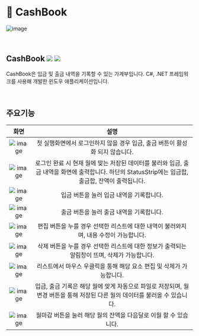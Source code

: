 # 📖 CashBook
![image](https://github.com/Sooooyeon/CashBook/assets/118328426/994404c8-0999-433e-9215-1376c149911d)


</br>

## CashBook <img src="https://img.shields.io/badge/csharp-512BD4?style=for-the-badge&logo=csharp&logoColor=white"/> <img src="https://img.shields.io/badge/dotnet-512BD4?style=for-the-badge&logo=dotnet&logoColor=white"/>
CashBook은 입금 및 출금 내역을 기록할 수 있는 가계부입니다. C#, .NET 프레임워크를 사용해 개발한 윈도우 애플리케이션입니다.

</br>

## 주요기능
|**화면**|**설명**|
| :-------------------------------: | :-------------------------------: |
| ![image](https://github.com/Sooooyeon/CashBook/assets/118328426/8248baea-97d3-4f43-8977-7014b01e6a65) | 첫 실행화면에서 로그인하지 않을 경우 입금, 출금 버튼이 활성화 되지 않습니다. |
| ![image](https://github.com/Sooooyeon/CashBook/assets/118328426/1f0a3c7c-3c94-4dd7-8aa9-e7a382d37120) | 로그인 완료 시 현재 월에 맞는 저장된 데이터를 불러와 입금, 출금 내역을 화면에 출력합니다. 하단의 StatusStrip에는 입금합, 출금합, 잔액이 출력됩니다. |
| ![image](https://github.com/Sooooyeon/CashBook/assets/118328426/6627221f-eeff-418b-80d2-8ada83f5c8d7) | 입금 버튼을 눌러 입금 내역을 기록합니다. |
| ![image](https://github.com/Sooooyeon/CashBook/assets/118328426/aa5f684c-7f76-45ae-919c-f10e5eaff3b1) | 출금 버튼을 눌러 출금 내역을 기록합니다. |
| ![image](https://github.com/Sooooyeon/CashBook/assets/118328426/592e9e5c-d89a-456a-a9ae-868347d8b8e4) | 편집 버튼을 누를 경우 선택한 리스트에 대한 내역이 불러와지며, 내용 수정이 가능합니다.|
| ![image](https://github.com/Sooooyeon/CashBook/assets/118328426/d589a687-ccc6-4b1a-bd72-0cb84cc38307) | 삭제 버튼을 누를 경우 선택한 리스트에 대한 정보가 출력되는 알림창이 뜨며, 삭제가 가능합니다.|
| ![image](https://github.com/Sooooyeon/CashBook/assets/118328426/5a40f5d6-5338-4ae3-acca-338328d3d897) | 리스트에서 마우스 우클릭을 통해 해당 요소 편집 및 삭제가 가능합니다.|
| ![image](https://github.com/Sooooyeon/CashBook/assets/118328426/670e4a84-ce06-4e57-b545-366d33b4b663) | 입금, 출금 기록은 해당 월에 맞게 자동으로 파일로 저장되며, 월변경 버튼을 통해 저장된 다른 월의 데이터를 불러올 수 있습니다. |
| ![image](https://github.com/Sooooyeon/CashBook/assets/118328426/994d196f-4715-4080-9d33-e27e6d2da90f) | 월마감 버튼을 눌러 해당 월의 잔액을 다음달로 이월 할 수 있습니다. |
